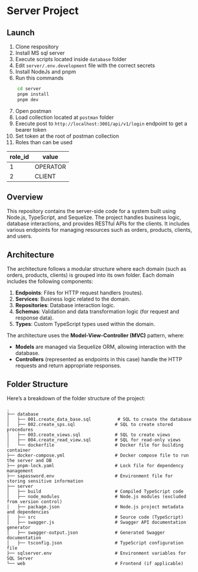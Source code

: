 # Server Project

## Launch

1. Clone respository
2. Install MS sql server
3. Execute scripts located inside `database` folder
4. Edit `server/.env.development` file with the correct secrets
5. Install NodeJs and pnpm
6. Run this commands

```bash
    cd server
    pnpm install
    pnpm dev
```
7. Open postman
8. Load collection located at `postman` folder
9. Execute post to `http://localhost:3001/api/v1/login` endpoint to get a bearer token 
10. Set token at the root of postman collection
11. Roles than can be used

| role_id | value |
| --------| ------|
| 1 | OPERATOR  |
| 2 | CLIENT |



## Overview

This repository contains the server-side code for a system built using Node.js, TypeScript, and Sequelize. The project handles business logic, database interactions, and provides RESTful APIs for the clients. It includes various endpoints for managing resources such as orders, products, clients, and users.

## Architecture

The architecture follows a modular structure where each domain (such as orders, products, clients) is grouped into its own folder. Each domain includes the following components:

1. **Endpoints**: Files for HTTP request handlers (routes).
2. **Services**: Business logic related to the domain.
3. **Repositories**: Database interaction logic.
4. **Schemas**: Validation and data transformation logic (for request and response data).
5. **Types**: Custom TypeScript types used within the domain.

The architecture uses the **Model-View-Controller (MVC)** pattern, where:
- **Models** are managed via Sequelize ORM, allowing interaction with the database.
- **Controllers** (represented as endpoints in this case) handle the HTTP requests and return appropriate responses.


## Folder Structure

Here’s a breakdown of the folder structure of the project:

```plaintext
.
├── database
│   ├── 001.create_data_base.sql          # SQL to create the database
│   ├── 002.create_sps.sql               # SQL to create stored procedures
│   ├── 003.create_views.sql             # SQL to create views
│   ├── 004.create_read_view.sql         # SQL for read-only views
│   └── dockerfile                       # Docker file for building container
├── docker-compose.yml                   # Docker compose file to run the server and DB
├── pnpm-lock.yaml                       # Lock file for dependency management
├── sapassword.env                       # Environment file for storing sensitive information
├── server
│   ├── build                            # Compiled TypeScript code
│   ├── node_modules                     # Node.js modules (excluded from version control)
│   ├── package.json                     # Node.js project metadata and dependencies
│   ├── src                              # Source code (TypeScript)
│   ├── swagger.js                       # Swagger API documentation generator
│   ├── swagger-output.json              # Generated Swagger documentation
│   ├── tsconfig.json                    # TypeScript configuration file
├── sqlserver.env                        # Environment variables for SQL Server
└── web                                  # Frontend (if applicable)

